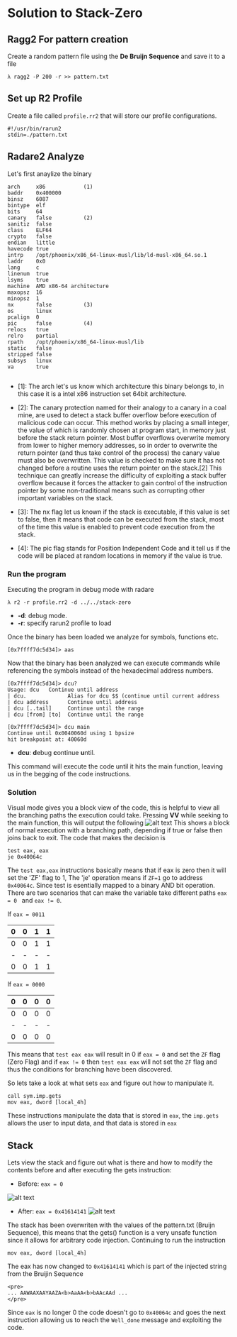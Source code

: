 # Solution to Stack-Zero

## Ragg2 For pattern creation

Create a random pattern file using the **De Bruijn Sequence** and save it to a file

```
λ ragg2 -P 200 -r >> pattern.txt
```

## Set up R2 Profile

Create a file called `profile.rr2` that will store our profile configurations.

```
#!/usr/bin/rarun2
stdin=./pattern.txt
```

## Radare2 Analyze

Let's first anaylize the binary 

```
arch     x86            (1)
baddr    0x400000
binsz    6087
bintype  elf
bits     64
canary   false          (2)
sanitiz  false
class    ELF64
crypto   false
endian   little
havecode true
intrp    /opt/phoenix/x86_64-linux-musl/lib/ld-musl-x86_64.so.1
laddr    0x0
lang     c
linenum  true
lsyms    true
machine  AMD x86-64 architecture
maxopsz  16
minopsz  1               
nx       false          (3)
os       linux
pcalign  0
pic      false          (4)
relocs   true
relro    partial        
rpath    /opt/phoenix/x86_64-linux-musl/lib
static   false
stripped false
subsys   linux
va       true


```

- [1]: The arch let's us know which architecture this binary belongs to, in this case it is a intel x86 instruction set 64bit architecture.

- [2]: The canary protection  named for their analogy to a canary in a coal mine, are used to detect a stack buffer overflow before execution of malicious code can occur. This method works by placing a small integer, the value of which is randomly chosen at program start, in memory just before the stack return pointer. Most buffer overflows overwrite memory from lower to higher memory addresses, so in order to overwrite the return pointer (and thus take control of the process) the canary value must also be overwritten. This value is checked to make sure it has not changed before a routine uses the return pointer on the stack.[2] This technique can greatly increase the difficulty of exploiting a stack buffer overflow because it forces the attacker to gain control of the instruction pointer by some non-traditional means such as corrupting other important variables on the stack.

- [3]: The nx flag let us known if the stack is executable, if this value is set to false, then it means that code can be executed from the stack, most of the time this value is enabled to prevent code execution from the stack.

- [4]: The pic flag stands for Position Independent Code and it tell us if the code will be placed at random locations in memory if the value is true.


### Run the program 

Executing the program in debug mode with radare

```
λ r2 -r profile.rr2 -d ../../stack-zero
```

- **-d**: debug mode.
- **-r**: specify rarun2 profile to load 

Once the binary has been loaded we analyze for symbols, functions etc.

```
[0x7ffff7dc5d34]> aas

```

Now that the binary has been analyzed we can execute commands while referencing the symbols instead of the hexadecimal address numbers.

```
[0x7ffff7dc5d34]> dcu?
Usage: dcu   Continue until address
| dcu.             Alias for dcu $$ (continue until current address
| dcu address      Continue until address
| dcu [..tail]     Continue until the range
| dcu [from] [to]  Continue until the range

[0x7ffff7dc5d34]> dcu main
Continue until 0x0040060d using 1 bpsize
hit breakpoint at: 40060d

```

- **dcu**: **d**ebug **c**ontinue **u**ntil.

This command will execute the code until it hits the main function, leaving us in the begging of the code instructions.

### Solution
Visual mode gives you a block view of the code, this is helpful to view all the branching paths the execution could take. Pressing **VV** while seeking to the main function, this will output the following 
![alt text](images/r2-graph.png "VV command inside r2")
This shows a block of normal execution with a branching path, depending if true or false then joins back to exit.
The code that makes the decision is
```
test eax, eax 
je 0x40064c
```
The `test eax,eax` instructions basically means that if eax is zero then it will set the 'ZF' flag to 1, The 'je' operation means if `ZF=1` go to address `0x40064c`. Since test is esentially mapped to a binary AND bit operation. There are two scenarios that can make the variable take different paths `eax = 0 ` and `eax != 0`.

If `eax = 0011`

| 0 | 0 | 1 | 1 |
|---|---|---|---|
| 0 | 0 | 1 | 1 |
| - | - | - | - |
| 0 | 0 | 1 | 1 |

If `eax = 0000`


| 0 | 0 | 0 | 0 |
|---|---|---|---|
| 0 | 0 | 0 | 0 |
| - | - | - | - |
| 0 | 0 | 0 | 0 |

This means that `test eax eax` will result in 0 if `eax = 0` and set the `ZF` flag (Zero Flag) and if `eax != 0` then `test eax eax` will not set the `ZF` flag and thus the conditions for branching have been discovered.

So lets take a look at what sets `eax` and figure out how to manipulate it.
```
call sym.imp.gets
mov eax, dword [local_4h]
```
These instructions manipulate the data that is stored in `eax`, the `imp.gets` allows the user to input data, and that data is stored in `eax`

## Stack

Lets view the stack and figure out what is there and how to modify the contents before and after executing the gets instruction:

- Before: `eax = 0`

![alt text](images/before.png "Before entering the gets function")

- After: `eax = 0x41614141`
![alt text](images/after.png "After leaving the gets function")

The stack has been overwriten with the values of the pattern.txt (Bruijn Sequence), this means that the gets() function is a very unsafe function since it allows for arbitrary code injection.
Continuing to run the instruction 

```
mov eax, dword [local_4h]
```

The eax has now changed to `0x41614141` which is part of the injected string from the Bruijin Sequence
```
<pre>
... AAWAAXAAYAAZA<b>AaAA<b>bAAcAAd ...
</pre>
```

Since `eax` is no longer 0 the code doesn't go to `0x40064c` and goes the next instruction allowing us to reach the `Well_done` message and exploiting the code.
